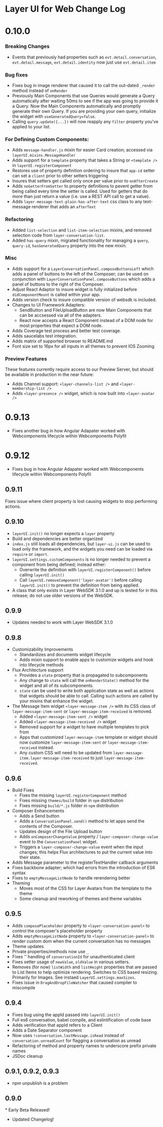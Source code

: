 # Layer UI for Web Change Log


# 0.10.0

### Breaking Changes

* Events that previously had properties such as `evt.detail.conversation`, `evt.detail.message`, `evt.detail.identity`
  now just use `evt.detail.item`

### Bug fixes

* Fixes bug in image renderer that caused it to call the out-dated `_render` method instead of `onRender`
* Previously Main Components that use Queries would generate a Query automatically after waiting 50ms
  to see if the app was going to provide it a Query.  Now the Main Components automatically and promptly generate their own Query.
  If you are providing your own query, initialize the widget with `useGeneratedQuery=false`.
* Calling `query.update({...})` will now reapply any `filter` property you've applied to your list.

### For Defining Custom Components:

* Adds `message-handler.js` mixin for easier Card creation; accessed via `layerUI.mixins.MessageHandler`
* Adds support for a `template` property that takes a String or `<template />` in `layerUI.registerComponent`
* Restores use of property definition ordering to insure that `app-id` setter can set a `client` prior to other setters triggering
* Insures that setters get called only once per value prior to `onAfterCreate`
* Adds `noGetterFromSetter` to property definitions to pevent getter from being called
  every time the setter is called.  Used for getters that do more than just return a value (i.e. use a REST API call to get a value).
* Adds `layer-message-text-plain-has-after-text` css class to any text-message renderer that adds an `afterText`


### Refactoring

* Added `list-selection` and `list-item-selection` mixins, and removed selection code from `layer-conversation-list`.
* Added `has-query` mixin, migrated functionality for managing a `query`, `query-id`, `hasGeneratedQuery` property into the new mixin.

### Misc

* Adds support for a `LayerConversationPanel.composeButtonsLeft` which adds a panel of buttons to the left of the Composer;
  can be used on conjunction with `LayerConversationPanel.composeButtons` which adds a panel of buttons to the right of the Composer.
* Adjust React Adaptor to insure widget is fully initialized before `didComponentMount` is called within your app.
* Adds version check to insure compatible version of websdk is included.
* Changes to UI Framework Adapters:
  * SendButton and FileUploadButton are now Main Components that can be accsessed via all of the adapters.
  * React now accepts a React Component instead of a DOM node for most properties that expect a DOM node.
* Adds Coverage test process and better test coverage.
* Adds saucelabs test integration.
* Adds matrix of supported browser to README.md
* Font size set to 16px for all inputs in all themes to prevent IOS Zooming

### Preview Features

These features currently require access to our Preview Server, but should be available in production in the near future:

* Adds Channel support: `<layer-channels-list />` and `<layer-membership-list />`
* Adds `<layer-presence />` widget, which is now built into `<layer-avatar />`

# 0.9.13

* Fixes another bug in how Angular Adapater worked with Webcomponents lifecycle within Webcomponents Polyfil

# 0.9.12

* Fixes bug in how Angular Adapater worked with Webcomponents lifecycle within Webcomponents Polyfil

## 0.9.11

Fixes issue where client property is lost causing widgets to stop performing actions.

## 0.9.10

* `layerUI.init()` no longer expects a `layer` property
* Build and dependencies are better organized
* `index.js` still loads all dependencies, but `layer-ui.js` can be used to load
   only the framework, and the widgets you need can be loaded via `require` or `import`.
* `layerUI.settings.customComponents` is no longer needed to prevent a component from being defined; instead either:
  * Overwrite the definition with `layerUI.registerComponent()` before calling `layerUI.init()`
  * Call `layerUI.removeComponent('layer-avatar')` before calling `layerUI.init()` to prevent the definition from being applied.
* A class that only exists in Layer WebSDK 3.1.0 and up is tested for in this release; do not use older versions of the WebSDK.

## 0.9.9

* Updates needed to work with Layer WebSDK 3.1.0

## 0.9.8

* Customizability Improvements
  * Standardizes and documents widget lifecycle
  * Adds mixin support to enable apps to customize widgets and hook into lifecycle methods
* Flux Architecture support
  * Provides a `state` property that is propagated to subcomponents
  * Any change to `state` will call the `onRenderState()` method for the widget and all of its subcomponents.
  * `state` can be used to write both application state as well as actions that widgets should be able to call.  Calling such actions are called by your mixins that enhance the widget.
* The Message Item widget `<layer-message-item />` with its CSS class of `layer-message-item-sent` or `layer-message-item-received` is removed.
  * Added `<layer-message-item-sent />` widget
  * Added `<layer-message-item-received />` widget
  * Removed support for a widget to have multiple templates to pick from
  * Apps that customized `layer-message-item` template or widget should now customize `layer-message-item-sent` or `layer-message-item-received` instead.
  * Any custom CSS will need to be updated from `layer-message-item.layer-message-item-received` to just `layer-message-item-received`.


## 0.9.6

* Build Fixes
  * Fixes the missing `layerUI.registerComponent` method
  * Fixes missing `themes/build` folder in `npm` distribution
  * Fixes missing `build/*.js` folder in `npm` distribution
* Composer Enhancements
  * Adds a Send button
  * Adds a `ConversationPanel.send()` method to let apps send the contents of the Composer.
  * Updates design of the File Upload button
  * Adds `onComposerChangeValue` property / `layer-composer-change-value` event to the `ConversationPanel` widget.
  * Triggers a `layer-composer-change-value` event when the input changes; this helps Flux architectures to put the current value into their state.
* Adds Message parameter to the registerTextHandler callback arguments
* Fixes backbone adapter; which had errors from the introduction of ES6 syntax
* Fixes to `emptyMessageListNode` to handle rerendering better
* Theming
  * Moves most of the CSS for Layer Avatars from the template to the theme
  * Some cleanup and reworking of themes and theme variables

## 0.9.5

* Adds `composePlaceholder` property to `<layer-conversation-panel>` to control the composer's placeholder property
* Adds `emptyMessageListNode` property to `<layer-conversation-panel>` to render custom dom when the current conversation has no messages
* Theme updates
* Private properties/methods now use `_`
* Fixes '<layer-conversation-panel/>' handling of `conversationId` for unauthenticated client
* Fixes setter usage of `newValue`, `oldValue` in various setters.
* Removes (for now) `listWidth` and `listHeight` properties that are passed to List Items to help optimize rendering.
  Switches to CSS based resizing.  Primarily for Images.  See instaed `LayerUI.settings.maxSizes`.
* Fixes issue in `DragAndDropFileWatcher` that caused compiler to miscompile

## 0.9.4

* Fixes bug using the appId passed into `layerUI.init()`
* Full es6 conversation, babel compile, and eslintification of code base
* Adds verification that appId refers to a Client
* Adds a Date Separator component
* Now uses `!conversation.lastMessage.isRead` instead of `conversation.unreadCount` for flagging a conversation as unread
* Refactoring of method and property names to underscore prefix private names
* JSDoc cleanup

## 0.9.1, 0.9.2, 0.9.3

* npm unpublish is a problem

## 0.9.0

* Early Beta Released!
* Updated Changelog!
